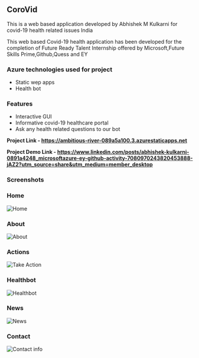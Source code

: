 
## **CoroVid**

This is a web based application developed by Abhishek M Kulkarni for covid-19 health related issues India

This web based Covid-19 health application has been developed for the completion of Future Ready Talent Internship offered by Microsoft,Future Skills Prime,Github,Quess and EY

### Azure technologies used for project
- Static wep apps
- Health bot

### Features
* Interactive GUI
* Informative covid-19 healthcare portal
* Ask any health related questions to our bot


**Project Link - https://ambitious-river-089a5a100.3.azurestaticapps.net**

**Project Demo Link - https://www.linkedin.com/posts/abhishek-kulkarni-0891a4248_microsoftazure-ey-github-activity-7080970243820453888-jAZ2?utm_source=share&utm_medium=member_desktop**


### Screenshots
### Home
![Home](https://github.com/Abhishek-AMK/frt-internship/assets/113782190/8f42da21-e7aa-49b7-9068-4350abd8beea)
### About
![About](https://github.com/Abhishek-AMK/frt-internship/assets/113782190/f959cec1-c871-49ac-87f8-fec047ab8e8d)
### Actions
![Take Action](https://github.com/Abhishek-AMK/frt-internship/assets/113782190/697cfc60-25da-4c41-805e-afab3b22afc2)
### Healthbot
![Healthbot](https://github.com/Abhishek-AMK/frt-internship/assets/113782190/ec3d7bc5-eff8-4095-a41a-7598837d9f6a)
### News
![News](https://github.com/Abhishek-AMK/frt-internship/assets/113782190/2db195c2-2aea-488d-9647-ca4989e9b42a)
### Contact
![Contact info](https://github.com/Abhishek-AMK/frt-internship/assets/113782190/a8dadbb2-eea9-4e00-8aae-a37e51e02045)



                                                                           




